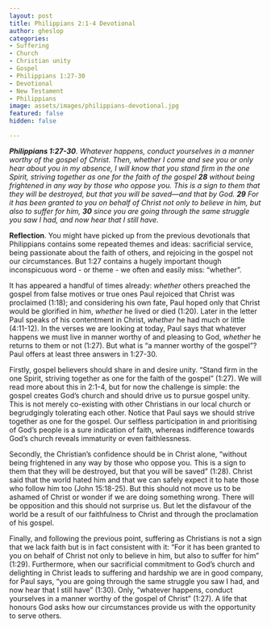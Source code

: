```yaml
---
layout: post
title: Philippians 2:1-4 Devotional
author: gheslop
categories:
- Suffering
- Church
- Christian unity
- Gospel
- Philippians 1:27-30
- Devotional
- New Testament
- Philippians
image: assets/images/philippians-devotional.jpg
featured: false
hidden: false

---
```

**_Philippians 1:27-30_**_. Whatever happens, conduct yourselves in a manner worthy of the gospel of Christ. Then, whether I come and see you or only hear about you in my absence, I will know that you stand firm in the one Spirit, striving together as one for the faith of the gospel **28** without being frightened in any way by those who oppose you. This is a sign to them that they will be destroyed, but that you will be saved—and that by God. **29** For it has been granted to you on behalf of Christ not only to believe in him, but also to suffer for him, **30** since you are going through the same struggle you saw I had, and now hear that I still have._

**Reflection**. You might have picked up from the previous devotionals that Philippians contains some repeated themes and ideas: sacrificial service, being passionate about the faith of others, and rejoicing in the gospel not our circumstances. But 1:27 contains a hugely important though inconspicuous word - or theme - we often and easily miss: “whether”.

It has appeared a handful of times already: _whether_ others preached the gospel from false motives or true ones Paul rejoiced that Christ was proclaimed (1:18); and considering his own fate, Paul hoped only that Christ would be glorified in him, _whether_ he lived or died (1:20). Later in the letter Paul speaks of his contentment in Christ, _whether_ he had much or little (4:11-12). In the verses we are looking at today, Paul says that whatever happens we must live in manner worthy of and pleasing to God, _whether_ he returns to them or not (1:27). But what is “a manner worthy of the gospel”? Paul offers at least three answers in 1:27-30.

Firstly, gospel believers should share in and desire unity. “Stand firm in the one Spirit, striving together as one for the faith of the gospel” (1:27). We will read more about this in 2:1-4, but for now the challenge is simple: the gospel creates God’s church and should drive us to pursue gospel unity. This is not merely co-existing with other Christians in our local church or begrudgingly tolerating each other. Notice that Paul says we should strive together as one for the gospel. Our selfless participation in and prioritising of God’s people is a sure indication of faith, whereas indifference towards God’s church reveals immaturity or even faithlessness.

Secondly, the Christian’s confidence should be in Christ alone, “without being frightened in any way by those who oppose you. This is a sign to them that they will be destroyed, but that you will be saved” (1:28). Christ said that the world hated him and that we can safely expect it to hate those who follow him too (John 15:18-25). But this should not move us to be ashamed of Christ or wonder if we are doing something wrong. There will be opposition and this should not surprise us. But let the disfavour of the world be a result of our faithfulness to Christ and through the proclamation of his gospel.

Finally, and following the previous point, suffering as Christians is not a sign that we lack faith but is in fact consistent with it: “For it has been granted to you on behalf of Christ not only to believe in him, but also to suffer for him” (1:29). Furthermore, when our sacrificial commitment to God’s church and delighting in Christ leads to suffering and hardship we are in good company, for Paul says, “you are going through the same struggle you saw I had, and now hear that I still have” (1:30). Only, “whatever happens, conduct yourselves in a manner worthy of the gospel of Christ” (1:27). A life that honours God asks how our circumstances provide us with the opportunity to serve others.